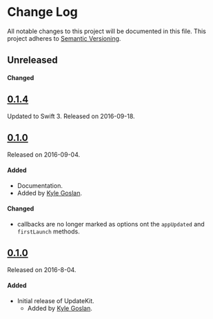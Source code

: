 # Change Log
All notable changes to this project will be documented in this file.
This project adheres to [Semantic Versioning](http://semver.org/).

## Unreleased
#### Changed

## [0.1.4](https://github.com/KyleGoslan/UpdateKit/releases/tag/0.1.4)
Updated to Swift 3.
Released on 2016-09-18.

## [0.1.0](https://github.com/KyleGoslan/UpdateKit/releases/tag/0.1.2)
Released on 2016-09-04.

#### Added
- Documentation.
- Added by [Kyle Goslan](https://github.com/KyleGoslan).

#### Changed
- callbacks are no longer marked as options ont the `appUpdated` and `firstLaunch` methods. 


## [0.1.0](https://github.com/KyleGoslan/UpdateKit/releases/tag/0.1.0)
Released on 2016-8-04.

#### Added
- Initial release of UpdateKit.
  - Added by [Kyle Goslan](https://github.com/KyleGoslan).
